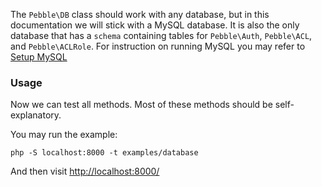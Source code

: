 The `Pebble\DB` class should work with any database, but in this documentation we will stick with a MySQL database. 
It is also the only database that has a `schema` containing tables for `Pebble\Auth`, `Pebble\ACL`, and `Pebble\ACLRole`. 
For instruction on running MySQL you may refer to [Setup MySQL](index#docker-mysql) 

### Usage

Now we can test all methods. Most of these methods should be self-explanatory. 

<!-- include: examples/database/index.php -->

You may run the example:

    php -S localhost:8000 -t examples/database

And then visit [http://localhost:8000/](http://localhost:8000/)



